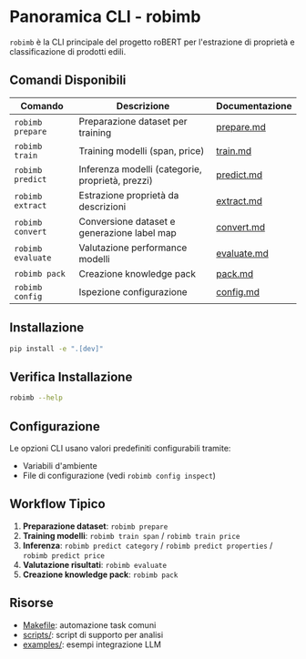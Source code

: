 # Panoramica CLI - robimb

`robimb` è la CLI principale del progetto roBERT per l'estrazione di proprietà e classificazione di prodotti edili.

## Comandi Disponibili

| Comando | Descrizione | Documentazione |
|---------|-------------|----------------|
| `robimb prepare` | Preparazione dataset per training | [prepare.md](prepare.md) |
| `robimb train` | Training modelli (span, price) | [train.md](train.md) |
| `robimb predict` | Inferenza modelli (categorie, proprietà, prezzi) | [predict.md](predict.md) |
| `robimb extract` | Estrazione proprietà da descrizioni | [extract.md](extract.md) |
| `robimb convert` | Conversione dataset e generazione label map | [convert.md](convert.md) |
| `robimb evaluate` | Valutazione performance modelli | [evaluate.md](evaluate.md) |
| `robimb pack` | Creazione knowledge pack | [pack.md](pack.md) |
| `robimb config` | Ispezione configurazione | [config.md](config.md) |

## Installazione

```bash
pip install -e ".[dev]"
```

## Verifica Installazione

```bash
robimb --help
```

## Configurazione

Le opzioni CLI usano valori predefiniti configurabili tramite:
- Variabili d'ambiente
- File di configurazione (vedi `robimb config inspect`)

## Workflow Tipico

1. **Preparazione dataset**: `robimb prepare`
2. **Training modelli**: `robimb train span` / `robimb train price`
3. **Inferenza**: `robimb predict category` / `robimb predict properties` / `robimb predict price`
4. **Valutazione risultati**: `robimb evaluate`
5. **Creazione knowledge pack**: `robimb pack`

## Risorse

- [Makefile](../../Makefile): automazione task comuni
- [scripts/](../../scripts/): script di supporto per analisi
- [examples/](../../examples/): esempi integrazione LLM

